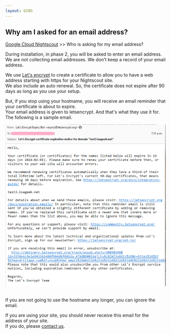 ```yaml
---
layout: GCNS
---
```


## Why am I asked for an email address?
[Google Cloud Nightscout](./GoogleCloud.md) >> Who is asking for my email address?  
  
During installation, in phase 2, you will be asked to enter an email address.
We are not collecting email addresses.  We don't keep a record of your email address.

We use [Let's encrypt](https://letsencrypt.org/) to create a certificate to allow you to have a web address starting with https for your Nightscout site.  
We also include an auto renewal.  So, the certificate does not expire after 90 days as long as you use your setup.  

But, if you stop using your hostname, you will receive an email reminder that your certificate is about to expire.  
Your email address is given to letsencrypt.  And that's what they use it for.  
The following is a sample email.   
  
![](./images/Letsencryptemail.png)  
<br/>  
  
If you are not going to use the hostname any longer, you can ignore the email.  

If you are using your site, you should never receive this email for the address of your site.  
If you do, please [contact us](./GCNS_Support.md).  
